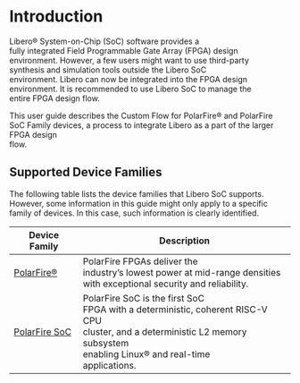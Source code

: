# Introduction

Libero® System-on-Chip \(SoC\) software provides a<br /> fully integrated Field Programmable Gate Array \(FPGA\) design<br /> environment. However, a few users might want to use third-party<br /> synthesis and simulation tools outside the Libero SoC<br /> environment. Libero can now be integrated into the FPGA design<br /> environment. It is recommended to use Libero SoC to manage the<br /> entire FPGA design flow.

This user guide describes the Custom Flow for PolarFire® and PolarFire<br /> SoC Family devices, a process to integrate Libero as a part of the larger FPGA design<br /> flow.

## Supported Device Families

The following table lists the device families that Libero SoC supports. However, some information in this guide might only apply to a specific family of devices. In this case, such information is clearly identified.

|Device Family|Description|
|-------------|-----------|
|[PolarFire®](https://www.microchip.com/en-us/products/fpgas-and-plds/fpgas/polarfire-fpgas/polarfire-mid-range-fpgas)|PolarFire FPGAs deliver the<br /> industry’s lowest power at mid-range densities<br /> with exceptional security and reliability.|
|[PolarFire SoC](https://www.microchip.com/en-us/products/fpgas-and-plds/system-on-chip-fpgas/polarfire-soc-fpgas)|PolarFire SoC is the first SoC<br /> FPGA with a deterministic, coherent RISC-V CPU<br /> cluster, and a deterministic L2 memory subsystem<br /> enabling Linux® and real-time<br /> applications.|

